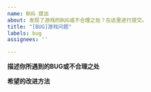 ```yaml
---
name: BUG 提出
about: 发现了游戏的BUG或不合理之处？在这里进行提交。
title: "[BUG]游戏问题"
labels: bug
assignees: ''

---
```


**描述你所遇到的BUG或不合理之处**

**希望的改进方法**
